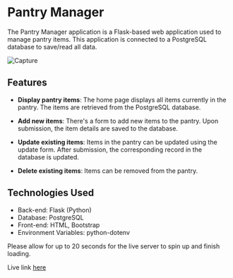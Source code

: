 # Pantry Manager 
The Pantry Manager application is a Flask-based web application used to manage pantry items. This application is connected to a PostgreSQL database to save/read all data.

![Capture](https://github.com/Mlindens/Pantry/assets/83295029/0e685659-d659-4e8d-8a92-f1fb7df371c5)


## Features

* **Display pantry items**: The home page displays all items currently in the pantry. The items are retrieved from the PostgreSQL database.

* **Add new items**: There's a form to add new items to the pantry. Upon submission, the item details are saved to the database.

* **Update existing items**: Items in the pantry can be updated using the update form. After submission, the corresponding record in the database is updated.

* **Delete existing items**: Items can be removed from the pantry.

## Technologies Used
* Back-end: Flask (Python)
* Database: PostgreSQL
* Front-end: HTML, Bootstrap
* Environment Variables: python-dotenv

Please allow for up to 20 seconds for the live server to spin up and finish loading.

Live link [here](https://pantry-web-app.onrender.com/)
